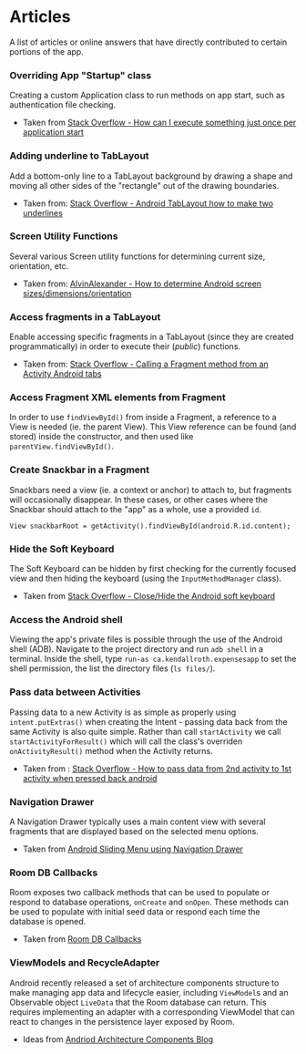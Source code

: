 # Articles

A list of articles or online answers that have directly contributed to certain portions of the app.

### Overriding App "Startup" class
Creating a custom Application class to run methods on app start, such as authentication file checking.

- Taken from [Stack Overflow - How can I execute something just once per application start](https://stackoverflow.com/questions/7360846/how-can-i-execute-something-just-once-per-application-start)

### Adding underline to TabLayout
Add a bottom-only line to a TabLayout background by drawing a shape and moving all other sides of the "rectangle" out of the drawing boundaries.

- Taken from: [Stack Overflow - Android TabLayout how to make two underlines](https://stackoverflow.com/questions/37676014/android-tablayout-how-to-make-two-underlines)

### Screen Utility Functions
 Several various Screen utility functions for determining current size, orientation, etc.

 - Taken from: [AlvinAlexander - How to determine Android screen sizes/dimensions/orientation](https://alvinalexander.com/android/how-to-determine-android-screen-size-dimensions-orientation)

### Access fragments in a TabLayout
Enable accessing specific fragments in a TabLayout (since they are created programmatically) in order to execute their (_public_) functions.

- Taken from: [Stack Overflow - Calling a Fragment method from an Activity Android tabs](https://stackoverflow.com/questions/25629042/calling-a-fragment-method-from-an-activity-android-tabs)

### Access Fragment XML elements from Fragment
In order to use `findViewById()` from inside a Fragment, a reference to a View is needed (ie. the parent View). This View reference can be found (and stored) inside the constructor, and then used like `parentView.findViewById()`.

### Create Snackbar in a Fragment
Snackbars need a view (ie. a context or anchor) to attach to, but fragments will occasionally disappear. In these cases, or other cases where the Snackbar should attach to the "app" as a whole, use a provided `id`.

```
View snackbarRoot = getActivity().findViewById(android.R.id.content);
```

### Hide the Soft Keyboard
The Soft Keyboard can be hidden by first checking for the currently focused view and then hiding the keyboard (using the `InputMethodManager` class).

- Taken from [Stack Overflow - Close/Hide the Android soft keyboard](https://stackoverflow.com/questions/1109022/close-hide-the-android-soft-keyboard)

### Access the Android shell
Viewing the app's private files is possible through the use of the Android shell (ADB). Navigate to the project directory and run `adb shell` in a terminal. Inside the shell, type `run-as ca.kendallroth.expensesapp` to set the shell permission, the list the directory files (`ls files/`).

### Pass data between Activities
Passing data to a new Activity is as simple as properly using `intent.putExtras()` when creating the Intent - passing data back from the same Activity is also quite simple. Rather than call `startActivity` we call `startActivityForResult()` which will call the class's overriden `onActivityResult()` method when the Activity returns.

- Taken from : [Stack Overflow - How to pass data from 2nd activity to 1st activity when pressed back android](https://stackoverflow.com/questions/14292398/how-to-pass-data-from-2nd-activity-to-1st-activity-when-pressed-back-android)

### Navigation Drawer
A Navigation Drawer typically uses a main content view with several fragments that are displayed based on the selected menu options.

- Taken from [Android Sliding Menu using Navigation Drawer](https://www.androidhive.info/2013/11/android-sliding-menu-using-navigation-drawer/)

### Room DB Callbacks
Room exposes two callback methods that can be used to populate or respond to database operations, `onCreate` and `onOpen`. These methods can be used to populate with initial seed data or respond each time the database is opened.

- Taken from [Room DB Callbacks](https://medium.com/@srinuraop/database-create-and-open-callbacks-in-room-7ca98c3286ab)

### ViewModels and RecycleAdapter
Android recently released a set of architecture components structure to make managing app data and lifecycle easier, including `ViewModel`s and an Observable object `LiveData` that the Room database can return. This requires implementing an adapter with a corresponding ViewModel that can react to changes in the persistence layer exposed by Room.

- Ideas from [Andriod Architecture Components Blog](http://blog.iamsuleiman.com/android-architecture-components-tutorial-room-livedata-viewmodel/)

